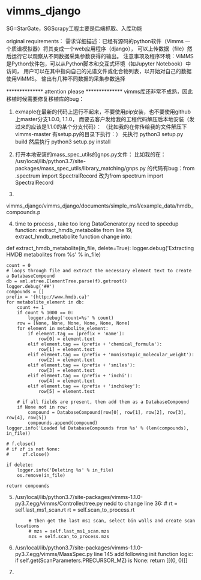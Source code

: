 # vimms_django
SG=StarGate，SGScrapy工程主要是后端抓取、入库功能

original requirements：
需求详细描述：已经有源码的python软件（Vimms 一个质谱模拟器）将其变成一个web应用程序（django），
可以上传数据（file）然后运行它以观察从不同数据采集参数获得的输出。
注意事项及程序环境：ViMMS是Python软件包，可以从Python脚本和交互式环境（如Jupyter Notebook）中访问，
用户可以在其中指向自己的光谱文件或化合物列表，以开始对自己的数据使用ViMMS。 
输出有几种不同数据的采集参数选择


************** attention please **************
vimms库还非常不成熟，因此移植时候需要修复移植库的bug：
1. exmaple在最新的代码上运行不起来，不要使用pip安装，也不要使用github上master分支1.0.0, 1.1.0，
  而要去客户发给我的工程代码解压后本地安装（发过来的应该是1.1.0的某个分支代码）：
（比如我的在你传给我的文件解压下 vimms-master 有setup.py的目录下执行：）
先执行 python3 setup.py build
然后执行 python3 setup.py install

2. 打开本地安装的mass_spec_utils的gnps.py文件：
比如我的在： /usr/local/lib/python3.7/site-packages/mass_spec_utils/library_matching/gnps.py
的代码有bug：from .spectrum import SpectralRecord 改为from spectrum import SpectralRecord

3. 
vimms_django/vimms_django/documents/simple_ms1/example_data/hmdb_compounds.p 

4. time to process , take too long
DataGenerator.py  need to speedup function: extract_hmdb_metabolite
from line 19, extract_hmdb_metabolite function change into:

def extract_hmdb_metabolite(in_file, delete=True):
    logger.debug('Extracting HMDB metabolites from %s' % in_file)

    count = 0
    # loops through file and extract the necessary element text to create a DatabaseCompound
    db = xml.etree.ElementTree.parse(f).getroot()
    logger.debug('##')
    compounds = []
    prefix = '{http://www.hmdb.ca}'
    for metabolite_element in db:
        count += 1
        if count % 1000 == 0:
            logger.debug('count=%s' % count)
        row = [None, None, None, None, None, None]
        for element in metabolite_element:
            if element.tag == (prefix + 'name'):
                row[0] = element.text
            elif element.tag == (prefix + 'chemical_formula'):
                row[1] = element.text
            elif element.tag == (prefix + 'monisotopic_molecular_weight'):
                row[2] = element.text
            elif element.tag == (prefix + 'smiles'):
                row[3] = element.text
            elif element.tag == (prefix + 'inchi'):
                row[4] = element.text
            elif element.tag == (prefix + 'inchikey'):
                row[5] = element.text

        # if all fields are present, then add them as a DatabaseCompound
        if None not in row:
            compound = DatabaseCompound(row[0], row[1], row[2], row[3], row[4], row[5])
            compounds.append(compound)
    logger.info('Loaded %d DatabaseCompounds from %s' % (len(compounds), in_file))

    # f.close()
    # if zf is not None:
    #     zf.close()

    if delete:
        logger.info('Deleting %s' % in_file)
        os.remove(in_file)

    return compounds




5. /usr/local/lib/python3.7/site-packages/vimms-1.1.0-py3.7.egg/vimms/Controller/tree.py
    nedd to change line 36:
            # rt = self.last_ms1_scan.rt
            rt = self.scan_to_process.rt

            # then get the last ms1 scan, select bin walls and create scan locations
            # mzs = self.last_ms1_scan.mzs
            mzs = self.scan_to_process.mzs

6. /usr/local/lib/python3.7/site-packages/vimms-1.1.0-py3.7.egg/vimms/MassSpec.py
line 145 add following init function logic: 
        if self.get(ScanParameters.PRECURSOR_MZ) is None:
            return [[(0, 0)]]

7.